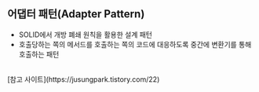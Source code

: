 ## 어댑터 패턴(Adapter Pattern)
- SOLID에서 개방 폐쇄 원칙을 활용한 설계 패턴
- 호출당하는 쪽의 메서드를 호출하는 쪽의 코드에 대응하도록 중간에 변환기를 통해 호출하는 패턴  
<br/>
[참고 사이트](https://jusungpark.tistory.com/22)